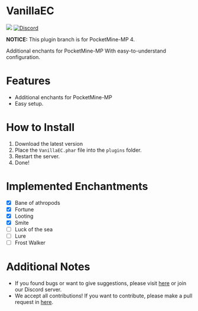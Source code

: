 # VanillaEC

<a href="https://poggit.pmmp.io/p/VanillaEC"><img src="https://poggit.pmmp.io/shield.dl.total/VanillaEC"></a>
[![Discord](https://img.shields.io/discord/1100650029573738508.svg?label=&logo=discord&logoColor=ffffff&color=7389D8&labelColor=6A7EC2)](https://discord.gg/yAhsgskaGy)

**NOTICE:** This plugin branch is for PocketMine-MP 4.

Additional enchants for PocketMine-MP
With easy-to-understand configuration.

# Features
- Additional enchants for PocketMine-MP
- Easy setup.
 
# How to Install

1. Download the latest version
2. Place the `VanillaEC.phar` file into the `plugins` folder.
3. Restart the server.
4. Done!

# Implemented Enchantments
- [x] Bane of athropods
- [x] Fortune
- [x] Looting
- [x] Smite
- [ ] Luck of the sea
- [ ] Lure
- [ ] Frost Walker

# Additional Notes

- If you found bugs or want to give suggestions, please visit <a href="https://github.com/David-pm-pl/VanillaEC/issues">here</a> or join our Discord server.
- We accept all contributions! If you want to contribute, please make a pull request in <a href="https://github.com/David-pm-pl/VanillaEC/pulls">here</a>.
